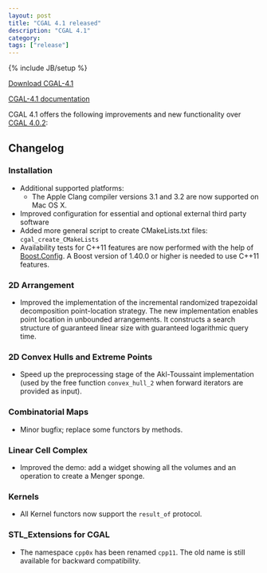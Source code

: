 ```yaml
---
layout: post
title: "CGAL 4.1 released"
description: "CGAL 4.1"
category:
tags: ["release"]
---
```

{% include JB/setup %}

<i class="glyphicon glyphicon-download"></i>
<a href="https://github.com/CGAL/cgal/releases/tag/releases%2FCGAL-4.1">Download CGAL-4.1</a>

<i class="glyphicon glyphicon-book"></i>
<a href="https://doc.cgal.org/Manual/4.1/doc_html/cgal_manual/packages.html">CGAL-4.1 documentation</a>

<p>CGAL 4.1 offers the following improvements and new functionality over
<a href="../../../../2012/07/04/cgal-402">CGAL 4.0.2</a>:</p>

<div class="product-detail-info" markdown="1">

## Changelog

### Installation

-   Additional supported platforms:
    -   The Apple Clang compiler versions 3.1 and 3.2 are now supported
        on Mac OS X.
-   Improved configuration for essential and optional external third
    party software
-   Added more general script to create CMakeLists.txt files:
    `cgal_create_CMakeLists`
-   Availability tests for C++11 features are now performed with the
    help of [Boost.Config](http://www.boost.org/libs/config). A Boost
    version of 1.40.0 or higher is needed to use C++11 features.

### 2D Arrangement

-   Improved the implementation of the incremental randomized
    trapezoidal decomposition point-location strategy. The new
    implementation enables point location in unbounded arrangements. It
    constructs a search structure of guaranteed linear size with
    guaranteed logarithmic query time.

### 2D Convex Hulls and Extreme Points

-   Speed up the preprocessing stage of the Akl-Toussaint implementation
    (used by the free function `convex_hull_2` when forward iterators
    are provided as input).

### Combinatorial Maps

-   Minor bugfix; replace some functors by methods.

### Linear Cell Complex

-   Improved the demo: add a widget showing all the volumes and an
    operation to create a Menger sponge.

### Kernels

-   All Kernel functors now support the `result_of` protocol.

### STL_Extensions for CGAL

-   The namespace `cpp0x` has been renamed `cpp11`. The old name is
    still available for backward compatibility.
</div>
